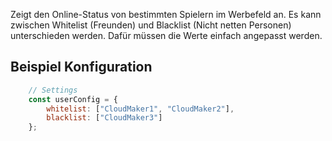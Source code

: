 Zeigt den Online-Status von bestimmten Spielern im Werbefeld an. Es kann zwischen Whitelist (Freunden) und Blacklist (Nicht netten Personen) unterschieden werden. Dafür müssen die Werte einfach angepasst werden.

## Beispiel Konfiguration
```javascript
    // Settings
    const userConfig = {
        whitelist: ["CloudMaker1", "CloudMaker2"],
        blacklist: ["CloudMaker3"]
    };
```